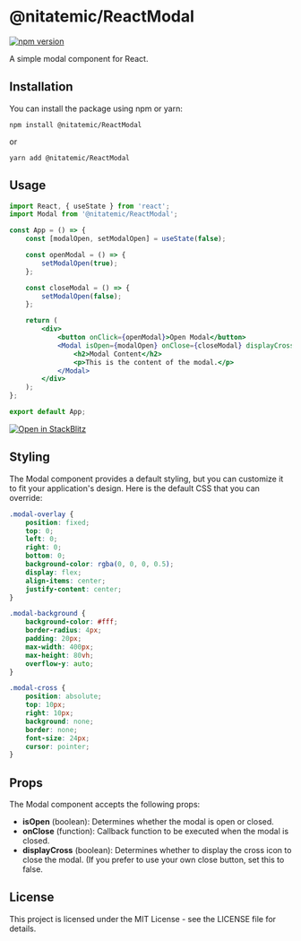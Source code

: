 # @nitatemic/ReactModal

[![npm version](https://img.shields.io/npm/v/@nitatemic/reactmodal.svg)](https://www.npmjs.com/package/@nitatemic/reactmodal)

A simple modal component for React.

## Installation

You can install the package using npm or yarn:

```
npm install @nitatemic/ReactModal
```
or
```
yarn add @nitatemic/ReactModal
```

## Usage

```jsx
import React, { useState } from 'react';
import Modal from '@nitatemic/ReactModal';

const App = () => {
    const [modalOpen, setModalOpen] = useState(false);

    const openModal = () => {
        setModalOpen(true);
    };

    const closeModal = () => {
        setModalOpen(false);
    };

    return (
        <div>
            <button onClick={openModal}>Open Modal</button>
            <Modal isOpen={modalOpen} onClose={closeModal} displayCross>
                <h2>Modal Content</h2>
                <p>This is the content of the modal.</p>
            </Modal>
        </div>
    );
};

export default App;

```

[![Open in StackBlitz](https://developer.stackblitz.com/img/open_in_stackblitz.svg)](https://stackblitz.com/edit/nitatemicreactmodal?file=src%2FApp.jsx)

## Styling

The Modal component provides a default styling, but you can customize it to fit your application's design. Here is the
default CSS that you can override:

```css
.modal-overlay {
    position: fixed;
    top: 0;
    left: 0;
    right: 0;
    bottom: 0;
    background-color: rgba(0, 0, 0, 0.5);
    display: flex;
    align-items: center;
    justify-content: center;
}

.modal-background {
    background-color: #fff;
    border-radius: 4px;
    padding: 20px;
    max-width: 400px;
    max-height: 80vh;
    overflow-y: auto;
}

.modal-cross {
    position: absolute;
    top: 10px;
    right: 10px;
    background: none;
    border: none;
    font-size: 24px;
    cursor: pointer;
}
```

## Props

The Modal component accepts the following props:

 - **isOpen** (boolean): Determines whether the modal is open or closed.
 - **onClose** (function): Callback function to be executed when the modal is closed.
 - **displayCross** (boolean): Determines whether to display the cross icon to close the modal. (If you prefer to use your own close button, set this to false.

## License

This project is licensed under the MIT License - see the LICENSE file for details.
